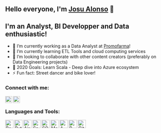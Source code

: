 ## Hello everyone, I'm [Josu Alonso](https://www.linkedin.com/in/josu-alonso-castanedo/) 👋

## I'm an Analyst, BI Developper and Data enthusiastic!
- 🔭 I’m currently working as a Data Analyst at [Promofarma](www.promofarma.com)!
- 🌱 I’m currently learning ETL Tools and cloud computing services
- 👯 I’m looking to collaborate with other content creators (preferably on Data Engineering projects)
- 🥅 2020 Goals: Learn Scala - Deep dive into Azure ecosystem
- ⚡ Fun fact: Street dancer and bike lover! 

### Connect with me:

[<img align="left" alt="LinkedIn" width="22px" src="https://cdn.jsdelivr.net/npm/simple-icons@v3/icons/linkedin.svg" />](https://www.linkedin.com/in/josu-alonso-castanedo/)
[<img align="left" alt="Emai" width="22px" src="https://cdn.jsdelivr.net/npm/simple-icons@3.4.0/icons/minutemailer.svg" />](mailto:josu93alonso@gmail.com)
<br />

### Languages and Tools:


<img align="left" alt="Bash" width="26px" src="https://cdn.jsdelivr.net/npm/simple-icons@3.4.0/icons/gnubash.svg" />
<img align="left" alt="Python" width="26px" src="https://cdn.jsdelivr.net/npm/simple-icons@3.4.0/icons/python.svg" />
<img align="left" alt="Airflow" width="26px" src="https://cdn.jsdelivr.net/npm/simple-icons@3.4.0/icons/apacheairflow.svg" />
<img align="left" alt="Spark" width="26px" src="https://cdn.jsdelivr.net/npm/simple-icons@3.4.0/icons/apachespark.svg" />
<img align="left" alt="SQL" width="26px" src="https://cdn.jsdelivr.net/npm/simple-icons@3.4.0/icons/postgresql.svg" />
<img align="left" alt="MongoDB" width="26px" src="https://cdn.jsdelivr.net/npm/simple-icons@3.4.0/icons/mongodb.svg" />
<img align="left" alt="AWS" width="26px" src="https://cdn.jsdelivr.net/npm/simple-icons@3.4.0/icons/amazonaws.svg" />
<img align="left" alt="R" width="26px" src="https://cdn.jsdelivr.net/npm/simple-icons@3.4.0/icons/r.svg" />
<img align="left" alt="Git" width="26px" src="https://cdn.jsdelivr.net/npm/simple-icons@3.4.0/icons/git.svg" />

<br />
<br />
